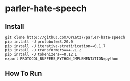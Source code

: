 # parler-hate-speech
## Install
```
git clone https://github.com/OrKatz7/parler-hate-speech
pip install -U protobuf==3.20.0
pip install -U iterative-stratification==0.1.7
pip install -U transformers==4.21.2
pip install -U tokenizers==0.12.1
export PROTOCOL_BUFFERS_PYTHON_IMPLEMENTATION=python
```
## How To Run
